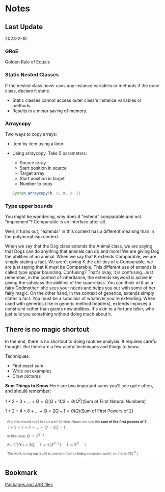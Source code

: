 # Notes

## Last Update

2023-2-10

### GRoE

Golden Rule of Equals

### Static Nested Classes

If the nested class never uses any instance variables or methods if the outer class, declare it static.

- Static classes cannot access outer class's instance variables or methods.
- Results in a minor saving of memory.

### Arraycopy

Two ways to copy arrays:

- Item by item using a loop
- Using arraycopy. Take 5 parameters:
  - Source array
  - Start position in source
  - Target array
  - Start position in target
  - Number to copy

  ```Java
  System.arraycopy(b, 0, x, 3, 2)
  ```

### Type upper bounds

You might be wondering, why does it "extend" comparable and not "implement"? Comparable is an interface after all.

Well, it turns out, "extends" in this context has a different meaning than in the polymorphism context.

When we say that the Dog class extends the Animal class, we are saying that Dogs can do anything that animals can do and more! We are giving Dog the abilities of an animal. When we say that K extends Comparable, we are simply stating a fact. We aren't giving K the abilities of a Comparable, we are just saying that K must be Comparable. This different use of extends is called type upper bounding. Confusing? That's okay, it is confusing. Just remember, in the context of inheritance, the extends keyword is active in giving the subclass the abilities of the superclass. You can think of it as a fairy Godmother: she sees your needs and helps you out with some of her fairy magic. On the other hand, in the context of generics, extends simply states a fact: You must be a subclass of whatever you're extending. When used with generics (like in generic method headers), extends imposes a constraint rather than grants new abilities. It's akin to a fortune teller, who just tells you something without doing much about it.

## There is no magic shortcut

In the end, there is no shortcut to doing runtime analysis. It requires careful thought. But there are a few useful techniques and things to know.

Techniques:

- Find exact sum
- Write out examples
- Draw pictures

**Sum Things to Know** Here are two important sums you'll see quite often, and should remember:

$1+2+3+...+Q=Q(Q+1)/2=\theta(Q^2)$(Sum of First Natural Numbers)

$1+2+4+8+...+Q=2Q-1=\theta(Q)$(Sum of First Powers of 2)

![some explain ](./Capture1.PNG)

## Bookmark

[Packages and JAR files](https://joshhug.gitbooks.io/hug61b/content/chap7/chap71.html)
